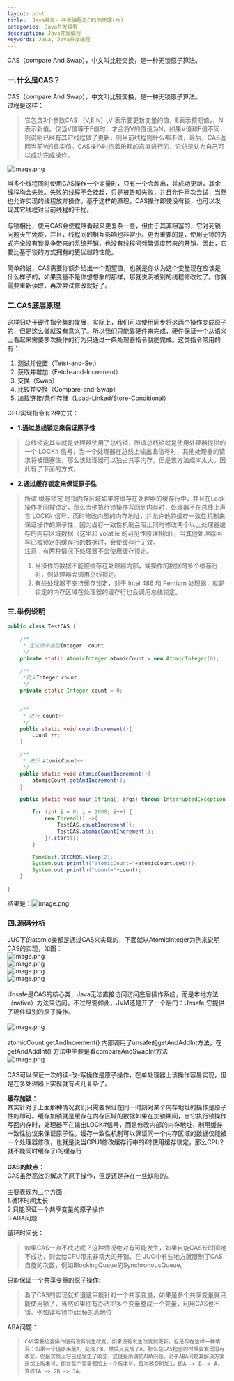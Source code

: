 ```yaml
---
layout: post
title:  Java并发- 并发编程之CAS的原理(六)
categories: Java并发编程
description: Java并发编程
keywords: Java, Java并发编程
---
```



CAS（compare And Swap），中文叫比较交换，是一种无锁原子算法。




### 一.什么是CAS？
CAS（compare And Swap），中文叫比较交换，是一种无锁原子算法。<br />过程是这样：
> 它包含3个参数CAS （V,E,N）,V 表示要更新变量的值，E表示预期值，，N表示新值。仅当V值等于E值时，才会将V的值设为N，如果V值和E值不同，则说明已经有其它线程做了更新，则当前线程则什么都不做，最后，CAS返回当前V的真实值。CAS操作时抱着乐观的态度进行的，它总是认为自己可以成功完成操作。

![image.png](https://imgconvert.csdnimg.cn/aHR0cHM6Ly9jZG4ubmxhcmsuY29tL3l1cXVlLzAvMjAyMC9wbmcvNDQwMjQ3LzE1ODQzMjQ4Mzc0MzUtOTQ1YWZmNTktZDQ1OC00ZWIzLTk3Y2YtN2ZjOGM1NzQ3ZWNiLnBuZw?x-oss-process=image/format,png#align=left&display=inline&height=353&name=image.png&originHeight=353&originWidth=833&size=35834&status=done&style=none&width=833)


当多个线程同时使用CAS操作一个变量时，只有一个会胜出，并成功更新，其余线程均会失败。失败的线程不会挂起，只是被告知失败，并且允许再次尝试，当然也允许实现的线程放弃操作。基于这样的原理，CAS操作即使没有锁，也可以发现其它线程对当前线程的干扰。<br />
<br />与锁相比，使用CAS会使程序看起来更复杂一些，但由于其非阻塞的，它对死锁问题天生免疫，并且，线程间的相互影响也非常小。更为重要的是，使用无锁的方式完全没有锁竞争带来的系统开销，也没有线程间频繁调度带来的开销，因此，它要比基于锁的方式拥有的更优越的性能。<br />
<br />简单的说，CAS需要你额外给出一个期望值，也就是你认为这个变量现在应该是什么样子的，如果变量不是你想想象的那样，那就说明被别的线程修改过了。你就需要重新读取，再次尝试修改就好了。

<a name="z6x6j"></a>
### 二.CAS底层原理
这样归功于硬件指令集的发展，实际上，我们可以使用同步将这两个操作变成原子的，但是这么做就没有意义了。所以我们只能靠硬件来完成，硬件保证一个从语义上看起来需要多次操作的行为只通过一条处理器指令就能完成。这类指令常用的有：

1. 测试并设置（Tetst-and-Set）
1. 获取并增加（Fetch-and-Increment） 
1. 交换（Swap）
1. 比较并交换（Compare-and-Swap） 
1. 加载链接/条件存储（Load-Linked/Store-Conditional）



CPU实现指令有2种方式：

- **1.通过总线锁定来保证原子性**
> 总线锁定其实就是处理器使用了总线锁，所谓总线锁就是使用处理器提供的一个 LOCK# 信号，当一个处理器在总线上输出此信号时，其他处理器的请求将被阻塞住，那么该处理器可以独占共享内存。但是该方法成本太大。因此有了下面的方式。
> <br />

- **2.通过缓存锁定来保证原子性**
> 所谓 缓存锁定 是指内存区域如果被缓存在处理器的缓存行中，并且在Lock 操作期间被锁定，那么当他执行锁操作写回到内存时，处理器不在总线上声言 LOCK# 信号，而时修改内部的内存地址，并允许他的缓存一致性机制来保证操作的原子性，因为缓存一致性机制会阻止同时修改两个以上处理器缓存的内存区域数据（这里和 volatile 的可见性原理相同），当其他处理器回写已被锁定的缓存行的数据时，会使缓存行无效。
> <br />注意：有两种情况下处理器不会使用缓存锁定。
> 
> 1. 当操作的数据不能被缓存在处理器内部，或操作的数据跨多个缓存行时，则处理器会调用总线锁定。
> 1. 有些处理器不支持缓存锁定，对于 Intel 486 和 Pentium 处理器，就是锁定的内存区域在处理器的缓存行也会调用总线锁定。


### 三.举例说明

```java
public class TestCAS {

    /**
     * 定义原子类型Integer  count
     */
    private static AtomicInteger atomicCount = new AtomicInteger(0);

    /**
     *定义Integer count
     */
    private static Integer count = 0;


    /**
     * 进行 count++
     */
    public static void countIncrement(){
        count ++;
    }

    /**
     * 进行 atomicCount++
     */
    public static void atomicCountIncrement(){
        atomicCount.getAndIncrement();
    }

    public static void main(String[] args) throws InterruptedException {

        for (int i = 0; i < 2000; i++) {
            new Thread(() ->{
                TestCAS.countIncrement();
                TestCAS.atomicCountIncrement();
            }).start();
        }

        TimeUnit.SECONDS.sleep(2);
        System.out.println("atomicCount="+atomicCount.get());
        System.out.println("count="+count);
    }

}

```
结果是：![image.png](https://imgconvert.csdnimg.cn/aHR0cHM6Ly9jZG4ubmxhcmsuY29tL3l1cXVlLzAvMjAyMC9wbmcvNDQwMjQ3LzE1ODQzMjY5NzM0OTMtOTA2ZmUzMjAtNTg2YS00M2EwLTg4MTMtMTU5ODVjOGIwYzIwLnBuZw?x-oss-process=image/format,png#align=left&display=inline&height=128&name=image.png&originHeight=128&originWidth=355&size=39610&status=done&style=none&width=355)



### 四.源码分析

JUC下的atomic类都是通过CAS来实现的，下面就以AtomicInteger为例来说明CAS的实现，如图：<br />![image.png](https://imgconvert.csdnimg.cn/aHR0cHM6Ly9jZG4ubmxhcmsuY29tL3l1cXVlLzAvMjAyMC9wbmcvNDQwMjQ3LzE1ODQzMjc1NDgwNDEtNThjM2FmZGYtZDUyYi00MmM0LWIzY2MtMDFhM2QwODJkYWJlLnBuZw?x-oss-process=image/format,png#align=left&display=inline&height=674&name=image.png&originHeight=674&originWidth=932&size=54230&status=done&style=none&width=932)<br />![image.png](https://imgconvert.csdnimg.cn/aHR0cHM6Ly9jZG4ubmxhcmsuY29tL3l1cXVlLzAvMjAyMC9wbmcvNDQwMjQ3LzE1ODQzMjc3NTQyNzMtOGQzZTEwOGQtODI4YS00ZjNjLWIzZjktODhjZDE5NWQxZmU1LnBuZw?x-oss-process=image/format,png#align=left&display=inline&height=407&name=image.png&originHeight=407&originWidth=856&size=479522&status=done&style=none&width=856)<br />![image.png](https://imgconvert.csdnimg.cn/aHR0cHM6Ly9jZG4ubmxhcmsuY29tL3l1cXVlLzAvMjAyMC9wbmcvNDQwMjQ3LzE1ODQzMjc3OTE5MzctZjVhZWNlYTAtNGJiZC00ZGY1LTg2MDAtMjFhOTJmZjNlYTdkLnBuZw?x-oss-process=image/format,png#align=left&display=inline&height=332&name=image.png&originHeight=332&originWidth=681&size=162033&status=done&style=none&width=681)<br />![image.png](https://imgconvert.csdnimg.cn/aHR0cHM6Ly9jZG4ubmxhcmsuY29tL3l1cXVlLzAvMjAyMC9wbmcvNDQwMjQ3LzE1ODQzMjc4MDgzNDctNDc2ZjExYmEtNDExMS00NTAzLTg4NGItOWE4YmU5ZTEwOWIyLnBuZw?x-oss-process=image/format,png#align=left&display=inline&height=203&name=image.png&originHeight=203&originWidth=805&size=46222&status=done&style=none&width=805)<br />
<br />Unsafe是CAS的核心类，Java无法直接访问访问底层操作系统，而是本地方法（native）方法来访问。不过尽管如此，JVM还是开了一个后门：Unsafe,它提供了硬件级别的原子操作。<br />
<br />![image.png](https://imgconvert.csdnimg.cn/aHR0cHM6Ly9jZG4ubmxhcmsuY29tL3l1cXVlLzAvMjAyMC9wbmcvNDQwMjQ3LzE1ODQzMjg2MDYwMDctYThkYzc5MzctNjk5Yi00N2ZkLTllMDItMTc5ZmY3Zjg1NDY5LnBuZw?x-oss-process=image/format,png#align=left&display=inline&height=220&name=image.png&originHeight=220&originWidth=874&size=209327&status=done&style=none&width=874)<br />
<br /> atomicCount.getAndIncrement() 内部调用了unsafe的getAndAddInt方法，在getAndAddInt() 方法中主要是看compareAndSwapInt方法<br />![image.png](https://imgconvert.csdnimg.cn/aHR0cHM6Ly9jZG4ubmxhcmsuY29tL3l1cXVlLzAvMjAyMC9wbmcvNDQwMjQ3LzE1ODQzMjkyMzkwMDEtZTQzNDYyNTMtOGViZS00YTFkLThiNWItYWZkMjU0YzYxMjA3LnBuZw?x-oss-process=image/format,png#align=left&display=inline&height=91&name=image.png&originHeight=91&originWidth=661&size=97955&status=done&style=none&width=661)<br /> <br />CAS可以保证一次的读-改-写操作是原子操作，在单处理器上该操作容易实现，但是在多处理器上实现就有点儿复杂了。

**缓存加锁：**<br />其实针对于上面那种情况我们只需要保证在同一时刻对某个内存地址的操作是原子性的即可。缓存加锁就是缓存在内存区域的数据如果在加锁期间，当它执行锁操作写回内存时，处理器不在输出LOCK#信号，而是修改内部的内存地址，利用缓存一致性协议来保证原子性。缓存一致性机制可以保证同一个内存区域的数据仅能被一个处理器修改，也就是说当CPU1修改缓存行中的i时使用缓存锁定，那么CPU2就不能同时缓存了i的缓存行<br />
<br />**CAS的缺点：**<br />CAS虽然高效的解决了原子操作，但是还是存在一些缺陷的。<br />
<br />主要表现为三个方面：    <br />1.循环时间太长<br />2.只能保证一个共享变量的原子操作<br />3.ABA问题

循环时间长：
> 如果CAS一直不成功呢？这种情况绝对有可能发生，如果自旋CAS长时间地不成功，则会给CPU带来非常大的开销。在           JUC中有些地方就限制了CAS自旋的次数，例如BlockingQueue的SynchronousQueue。




 只能保证一个共享变量的原子操作:
>   看了CAS的实现就知道这只能针对一个共享变量，如果是多个共享变量就只能使用锁了，当然如果你有办法把多个变量整成一个变量，利用CAS也不错。例如读写锁中state的高地位




ABA问题：

>     CAS需要检查操作值有没有发生改变，如果没有发生改变则更新。但是存在这样一种情况：如果一个值原来是A，变成了B，然后又变成了A，那么在CAS检查的时候会发现没有改变，但是实质上它已经发生了改变，这就是所谓的ABA问题。对于ABA问题其解决方案是加上版本号，即在每个变量都加上一个版本号，每次改变时加1，即A —> B —> A，变成1A —> 2B —> 3A。

